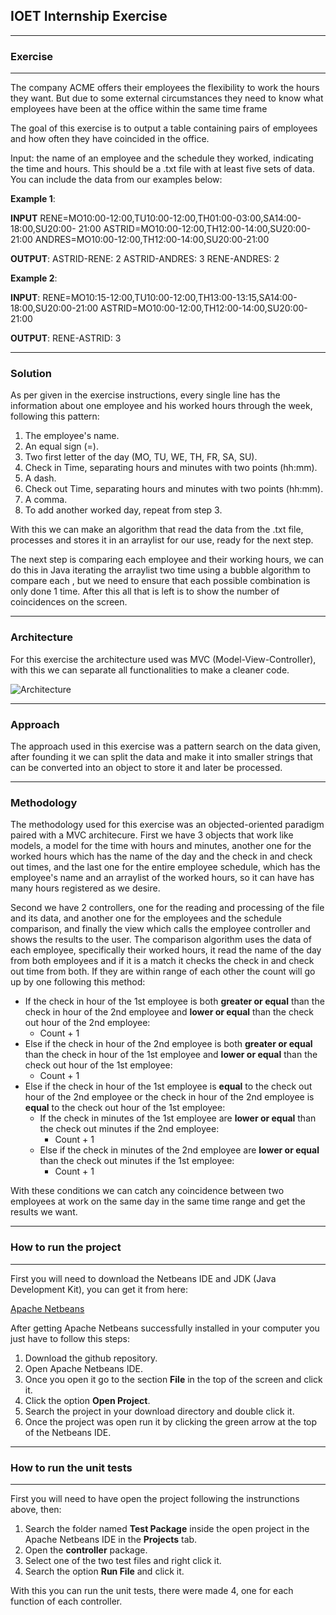 ## **IOET Internship Exercise**
---
### **Exercise**
---
The company ACME offers their employees the flexibility to work the hours they want. But due to some external circumstances they need to know what employees have been at the office within the same time frame

The goal of this exercise is to output a table containing pairs of employees and how often they have coincided in the office.

Input: the name of an employee and the schedule they worked, indicating the time and hours. This should be a .txt file with at least five sets of data. You can include the data from our examples below:

**Example 1**:

**INPUT**
RENE=MO10:00-12:00,TU10:00-12:00,TH01:00-03:00,SA14:00-18:00,SU20:00- 21:00
ASTRID=MO10:00-12:00,TH12:00-14:00,SU20:00-21:00
ANDRES=MO10:00-12:00,TH12:00-14:00,SU20:00-21:00

**OUTPUT**:
ASTRID-RENE: 2
ASTRID-ANDRES: 3
RENE-ANDRES: 2

**Example 2**:

**INPUT**:
RENE=MO10:15-12:00,TU10:00-12:00,TH13:00-13:15,SA14:00-18:00,SU20:00-21:00
ASTRID=MO10:00-12:00,TH12:00-14:00,SU20:00-21:00

**OUTPUT**:
RENE-ASTRID: 3

---
### **Solution**
As per given in the exercise instructions, every single line has the information about one employee and his worked hours through the week, following this pattern:

  1. The employee's name.
  2. An equal sign (=).
  3. Two first letter of the day (MO, TU, WE, TH, FR, SA, SU).
  4. Check in Time, separating hours and minutes with two points (hh:mm).
  5. A dash.
  6. Check out Time, separating hours and minutes with two points (hh:mm).
  7. A comma.
  8. To add another worked day, repeat from step 3.

With this we can make an algorithm that read the data from the .txt file, processes and stores it in an arraylist for our use, ready for the next step.

The next step is comparing each employee and their working hours, we can do this in Java iterating the arraylist two time using a bubble algorithm to compare each , but we need to ensure that each possible combination is only done 1 time. After this all that is left is to show the number of coincidences on the screen.  

---
### **Architecture**
For this exercise the architecture used was MVC (Model-View-Controller), with this we can separate all functionalities to make a cleaner code.

![Architecture](https://github.com/kmzurita/ACME_Internship_Exercise/blob/main/images/Architecture.jpeg)

---
### **Approach**
The approach used in this exercise was a pattern search on the data given, after founding it we can split the data and make it into smaller strings that can be converted into an object to store it and later be processed.

---
### **Methodology**
The methodology used for this exercise was an objected-oriented paradigm paired with a MVC architecure. First we have 3 objects that work like models, a model for the time with hours and minutes, another one for the worked hours which has the name of the day and the check in and check out times, and the last one for the entire employee schedule, which has the employee's name and an arraylist of the worked hours, so it can have has many hours registered as we desire.

Second we have 2 controllers, one for the reading and processing of the file and its data, and another one for the employees and the schedule comparison, and finally the view which calls the employee controller and shows the results to the user. The comparison algorithm uses the data of each employee, specifically their worked hours, it read the name of the day from both employees and if it is a match it checks the check in and check out time from both. If they are within range of each other the count will go up by one following this method:

  * If the check in hour of the 1st employee is both **greater or equal** than the check in hour of the 2nd employee and **lower or equal** than the check out hour of the 2nd employee:
    * Count + 1 
  * Else if the check in hour of the 2nd employee is both **greater or equal** than the check in hour of the 1st employee and **lower or equal** than the check out hour of the 1st employee:
    * Count + 1
  * Else if the check in hour of the 1st employee is **equal** to the check out hour of the 2nd employee or the check in hour of the 2nd employee is **equal** to the check out hour of the 1st employee:
    * If the check in minutes of the 1st employee are **lower or equal** than the check out minutes if the 2nd employee:
      * Count + 1
    * Else if the check in minutes of the 2nd employee are **lower or equal** than the check out minutes if the 1st employee:
      * Count + 1

With these conditions we can catch any coincidence between two employees at work on the same day in the same time range and get the results we want.

---
### **How to run the project**
---
First you will need to download the Netbeans IDE and JDK (Java Development Kit), you can get it from here:

  [Apache Netbeans](https://netbeans.apache.org/download/index.html "Apache Netbeans")

After getting Apache Netbeans successfully installed in your computer you just have to follow this steps:

  1. Download the github repository.
  2. Open Apache Netbeans IDE.
  3. Once you open it go to the section **File** in the top of the screen and click it.
  4. Click the option **Open Project**.
  5. Search the project in your download directory and double click it.
  6. Once the project was open run it by clicking the green arrow at the top of the Netbeans IDE.

---
### **How to run the unit tests**
---
First you will need to have open the project following the instrunctions above, then:

  1. Search the folder named **Test Package** inside the open project in the Apache Netbeans IDE in the **Projects** tab.
  2. Open the **controller** package.
  3. Select one of the two test files and right click it.
  4. Search the option **Run File** and click it.

With this you can run the unit tests, there were made 4, one for each function of each controller.
